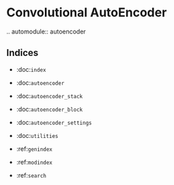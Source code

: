 Convolutional AutoEncoder
=========================

.. automodule:: autoencoder


Indices
-------

* :doc:`index`
* :doc:`autoencoder`
* :doc:`autoencoder_stack`
* :doc:`autoencoder_block`
* :doc:`autoencoder_settings`
* :doc:`utilities`

* :ref:`genindex`
* :ref:`modindex`
* :ref:`search`
